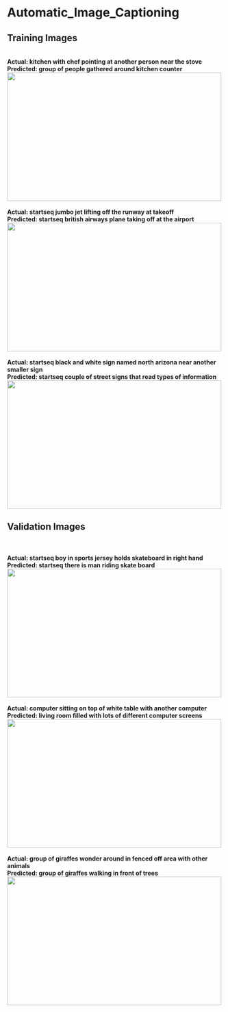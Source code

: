 # Automatic_Image_Captioning

## Training Images
<br>**Actual:    kitchen with chef pointing at another person near the stove**
<br>**Predicted:  group of people gathered around kitchen counter**
<br>
<img src= https://user-images.githubusercontent.com/30891813/49959423-84ba0a80-ff33-11e8-8729-2dab72b1d581.jpg width="500" height="300" />
<br><br>**Actual:    startseq jumbo jet lifting off the runway at takeoff
<br>Predicted:  startseq british airways plane taking off at the airport**
<br>
<img src= https://user-images.githubusercontent.com/30891813/49959445-956a8080-ff33-11e8-902a-8dc2de02bf8e.jpg width="500" height="300" />
<br><br>**Actual:    startseq black and white sign named north arizona near another smaller sign
<br>Predicted:  startseq couple of street signs that read types of information**
<br>
<img src= https://user-images.githubusercontent.com/30891813/49959517-c945a600-ff33-11e8-9352-b643f95e40e5.jpg width="500" height="300" />
## Validation Images
<br><br>**Actual:    startseq boy in sports jersey holds skateboard in right hand
<br>Predicted:  startseq there is man riding skate board**
<br>
<img src= https://user-images.githubusercontent.com/30891813/49959552-dc587600-ff33-11e8-87d5-f63fe0e1a86c.jpg width="500" height="300" />
<br><br>**Actual:    computer sitting on top of white table with another computer
<br>Predicted:  living room filled with lots of different computer screens**
<br>
<img src= https://user-images.githubusercontent.com/30891813/49959564-e8dcce80-ff33-11e8-8405-2e8abdd2a870.jpg width="500" height="300" />
<br><br>**Actual:    group of giraffes wonder around in fenced off area with other animals
<br>Predicted:  group of giraffes walking in front of trees**
<br>
<img src= https://user-images.githubusercontent.com/30891813/49959578-f72aea80-ff33-11e8-85d3-5b1a0da35e11.jpg width="500" height="300" />

